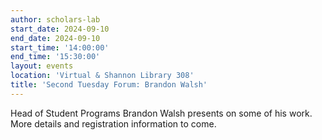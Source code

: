 ```yaml
---
author: scholars-lab
start_date: 2024-09-10
end_date: 2024-09-10
start_time: '14:00:00'
end_time: '15:30:00'
layout: events
location: 'Virtual & Shannon Library 308'
title: 'Second Tuesday Forum: Brandon Walsh'
---
```


Head of Student Programs Brandon Walsh presents on some of his work. More details and registration information to come.